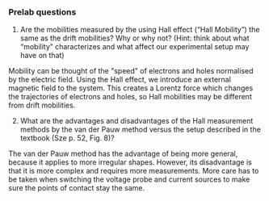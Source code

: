 
### Prelab questions

1. Are the mobilities measured by the using Hall effect (“Hall Mobility”) the same as the drift mobilities? Why or why not? (Hint: think about what “mobility” characterizes and what affect our experimental setup may have on that)

Mobility can be thought of the "speed" of electrons and holes normalised by the electric field. Using the Hall effect, we introduce an external magnetic field to the system. This creates a Lorentz force which changes the trajectories of electrons and holes, so Hall mobilities may be different from drift mobilities.

2. What are the advantages and disadvantages of the Hall measurement methods by the van der Pauw method versus the setup described in the textbook (Sze p. 52, Fig. 8)?

The van der Pauw method has the advantage of being more general, because it applies to more irregular shapes. However, its disadvantage is that it is more complex and requires more measurements. More care has to be taken when switching the voltage probe and current sources to make sure the points of contact stay the same.